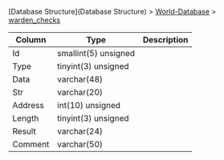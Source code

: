 [Database Structure](Database Structure) > [World-Database](World-Database) > [warden_checks](warden_checks)

Column | Type | Description
--- | --- | ---
Id | smallint(5) unsigned | 
Type | tinyint(3) unsigned | 
Data | varchar(48) | 
Str | varchar(20) | 
Address | int(10) unsigned | 
Length | tinyint(3) unsigned | 
Result | varchar(24) | 
Comment | varchar(50) | 
